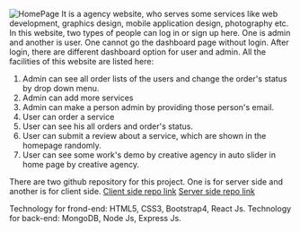 ![HomePage](https://i.ibb.co/NSqPjns/sdf.jpg)
It is a agency website, who serves some services like web development, graphics design, mobile application design, photography etc.
In this website, two types of people can log in or sign up here. One is admin and another is user. One cannot go the dashboard page without login. After login, there are different dashboard option for user and admin. All the facilities of this website are listed here:
1. Admin can see all order lists of the users and change the order's status by drop down menu.
2. Admin can add more services
3. Admin can make a person admin by providing those person's email.
4. User can order a service
5. User can see his all orders and order's status.
6. User can submit a review about a service, which are shown in the homepage randomly.
7. User can see some work's demo by creative agency in auto slider in home page by creative agency.

There are two github repository for this project. One is for server side and another is for client side.
[Client side repo link](https://github.com/rokydas/creative-agency-client)
[Server side repo link](https://github.com/rokydas/creative-agency-server)

Technology for frond-end: HTML5, CSS3, Bootstrap4, React Js.
Technology for back-end: MongoDB, Node Js, Express Js.
 
